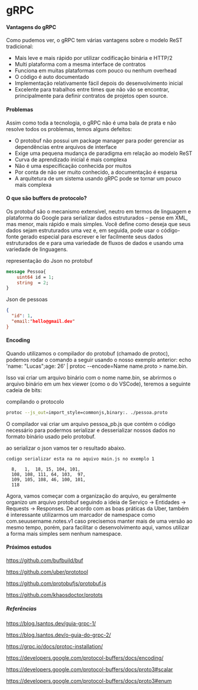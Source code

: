# gRPC

#### Vantagens do gRPC
Como pudemos ver, o gRPC tem várias vantagens sobre o modelo ReST tradicional:

- Mais leve e mais rápido por utilizar codificação binária e HTTP/2
- Multi plataforma com a mesma interface de contratos
- Funciona em muitas plataformas com pouco ou nenhum overhead
- O código é auto documentado
- Implementação relativamente fácil depois do desenvolvimento inicial
- Excelente para trabalhos entre times que não vão se encontrar, principalmente para definir contratos de projetos open source.
#### Problemas
Assim como toda a tecnologia, o gRPC não é uma bala de prata e não resolve todos os problemas, temos alguns defeitos:

- O protobuf não possui um package manager para poder gerenciar as dependências entre arquivos de interface
- Exige uma pequena mudança de paradigma em relação ao modelo ReST
- Curva de aprendizado inicial é mais complexa
- Não é uma especificação conhecida por muitos
- Por conta de não ser muito conhecido, a documentação é esparsa
- A arquitetura de um sistema usando gRPC pode se tornar um pouco mais complexa

#### O que são buffers de protocolo?

Os protobuf são o mecanismo extensível, neutro em termos de linguagem e plataforma do Google para serializar dados estruturados – pense em XML, mas menor, mais rápido e mais simples. Você define como deseja que seus dados sejam estruturados uma vez e, em seguida, pode usar o código-fonte gerado especial para escrever e ler facilmente seus dados estruturados de e para uma variedade de fluxos de dados e usando uma variedade de linguagens.

representação do Json no protobuf

```proto
message Pessoa{
    uint64 id = 1;
    string  = 2;
}
```

Json de pessoas

```json
{
  "id": 1,
  "email:"hello@gmail.dev"
}
```

#### Encoding

Quando utilizamos o compilador do protobuf (chamado de protoc), podemos rodar o comando a seguir usando o nosso exemplo anterior: echo 'name: "Lucas";age: 26' | protoc --encode=Name name.proto > name.bin.

Isso vai criar um arquivo binário com o nome name.bin, se abrirmos o arquivo binário em um hex viewer (como o do VSCode), teremos a seguinte cadeia de bits:

compilando o protocolo
```bash
protoc --js_out=import_style=commonjs,binary:. ./pessoa.proto

```
O compilador vai criar um arquivo pessoa_pb.js que contém o código necessário para podermos serializar e desserializar nossos dados no formato binário usado pelo protobuf.

ao serializar o json vamos ter o resultado abaixo.

    codigo serializar esta na no aquivo main.js no exemplo 1

```
  8,   1,  18, 15, 104, 101,
  108, 108, 111, 64, 103,  97,
  109, 105, 108, 46, 100, 101,
  118

```


Agora, vamos começar com a organização do arquivo, eu geralmente organizo um arquivo protobuf seguindo a ideia de Serviço -> Entidades -> Requests -> Responses. De acordo com as boas práticas da Uber, também é interessante utilizarmos um marcador de namespace como com.seuusername.notes.v1 caso precisemos manter mais de uma versão ao mesmo tempo, porém, para facilitar o desenvolvimento aqui, vamos utilizar a forma mais simples sem nenhum namespace.

#### Próximos estudos

https://github.com/bufbuild/buf

https://github.com/uber/prototool

https://github.com/protobufjs/protobuf.js

https://github.com/khaosdoctor/protots

##### Referências

https://blog.lsantos.dev/guia-grpc-1/

https://blog.lsantos.dev/o-guia-do-grpc-2/

https://grpc.io/docs/protoc-installation/

https://developers.google.com/protocol-buffers/docs/encoding/

https://developers.google.com/protocol-buffers/docs/proto3#scalar

https://developers.google.com/protocol-buffers/docs/proto3#enum